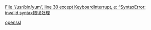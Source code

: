 
[File “/usr/bin/yum“, line 30 except KeyboardInterrupt, e: ^SyntaxError: invalid syntax错误处理](https://blog.csdn.net/qq_19716143/article/details/119422796)



[openssl](https://blog.csdn.net/rock1112uhhgg/article/details/131938042)




